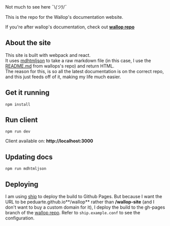 Not much to see here ¯\\_(ツ)_/¯

This is the repo for the Wallop's documentation website.

If you're after wallop's documentation, check out **[wallop repo](https://github.com/peduarte/wallop)**

## About the site
This site is built with webpack and react.<br>
It uses [mdhtmljson](https://github.com/peduarte/mdhtmljson) to take a raw markdown file (in this case, I use the [README.md](https://raw.githubusercontent.com/peduarte/wallop/master/README.md) from wallops's repo) and return HTML.<br>
The reason for this, is so all the latest documentation is on the correct repo, and this just feeds off of it, making my life much easier.

## Get it running
```
npm install
```

## Run client
```
npm run dev
```
Client available on: **http://localhost:3000**<br>

## Updating docs
```
npm run mdhtmljson
```

## Deploying
I am using [ship](https://www.npmjs.com/package/ship) to deploy the build to Github Pages. But because I want the URL to be peduarte.github.io**/wallop** rather than **/wallop-site** (and I don't want to buy a custom domain for it), I deploy the build to the gh-pages branch of the [wallop repo](https://github.com/peduarte/wallop/tree/gh-pages). Refer to `ship.example.conf` to see the configuration. 



